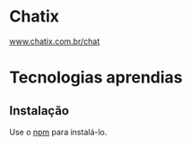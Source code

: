 # Chatix 
www.chatix.com.br/chat
# Tecnologias aprendias

## Instalação

Use o [npm](https://www.npmjs.com/) para instalá-lo.

